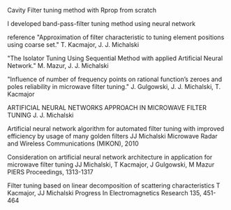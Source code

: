 Cavity Filter tuning method with Rprop from scratch

I developed band-pass-filter tuning method using neural network 

reference
 "Approximation of filter characteristic to tuning element positions using coarse set."
 T. Kacmajor, J. J. Michalski

"The Isolator Tuning Using Sequential Method with applied Artificial Neural Network."
 M. Mazur, J. J. Michalski

 "Influence of number of frequency points on rational function’s zeroes and poles reliability in microwave filter tuning."
 J. Gulgowski, J. J. Michalski, T. Kacmajor

 ARTIFICIAL NEURAL NETWORKS APPROACH IN MICROWAVE FILTER TUNING
 J. J. Michalski

 Artificial neural network algorithm for automated filter tuning with improved efficiency by usage of many golden filters
 JJ Michalski
 Microwave Radar and Wireless Communications (MIKON), 2010

 Consideration on artificial neural network architecture in application for microwave filter tuning
 JJ Michalski, T Kacmajor, J Gulgowski, M Mazur
 PIERS Proceedings, 1313-1317

 Filter tuning based on linear decomposition of scattering characteristics
 T Kacmajor, JJ Michalski
 Progress In Electromagnetics Research 135, 451-464
